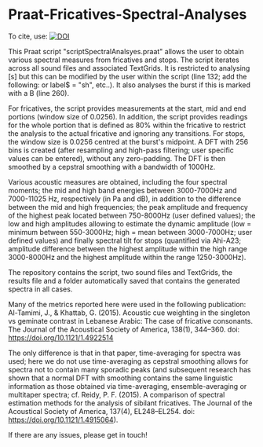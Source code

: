 # Praat-Fricatives-Spectral-Analyses

To cite, use: [![DOI](https://zenodo.org/badge/540411137.svg)](https://zenodo.org/badge/latestdoi/540411137)

This Praat script "scriptSpectralAnalsyes.praat" allows the user to obtain various spectral measures from fricatives and stops. The script iterates across all sound files and associated TextGrids. It is restricted to analysing [s] but this can be modified by the user within the script (line 132; add the following: or label$ = "sh", etc..). It also analyses the burst if this is marked with a B (line 260).

For fricatives, the script provides measurements at the start, mid and end portions (window size of 0.0256). In addition, the script provides readings for the whole portion that is defined as 80% within the fricative to restrict the analysis to the actual fricative and ignoring any transitions. For stops, the window size is 0.0256 centred at the burst's midpoint. A DFT with 256 bins is created (after resampling and high-pass filtering; user specific values can be entered), without any zero-padding. The DFT is then smoothed by a cepstral smoothing with a bandwidth of 1000Hz. 

Various acoustic measures are obtained, including the four spectral moments; the mid and high band energies between 3000-7000Hz and 7000-11025 Hz, respectively (in Pa and dB), in addition to the difference between the mid and high frequencies; the peak amplitude and frequency of the highest peak located between 750-8000Hz (user defined values); the low and high amplitudes allowing to estimate the dynamic amplitude (low = minimum between 550-3000Hz; high = mean between 3000-7000Hz; user defined values) and finally spectral tilt for stops (quantified via Ahi-A23; amplitude difference between the highest amplitude within the high range 3000-8000Hz and the highest amplitude within the range 1250-3000Hz).

The repository contains the script, two sound files and TextGrids, the results file and a folder automatically saved that contains the generated spectra in all cases.

Many of the metrics reported here were used in the following publication:
Al-Tamimi, J., & Khattab, G. (2015). Acoustic cue weighting in the singleton vs geminate contrast in Lebanese Arabic: The case of fricative consonants. The Journal of the Acoustical Society of America, 138(1), 344–360. doi: https://doi.org/10.1121/1.4922514

The only difference is that in that paper, time-averaging for spectra was used; here we do not use time-averaging as cepstral smoothing allows for spectra not to contain many sporadic peaks (and subsequent research has shown that a normal DFT with smoothing contains the same linguistic information as those obtained via time-averaging, ensemble-averaging or multitaper spectra; cf. Reidy, P. F. (2015). A comparison of spectral estimation methods for the analysis of sibilant fricatives. The Journal of the Acoustical Society of America, 137(4), EL248–EL254. doi: https://doi.org/10.1121/1.4915064).

If there are any issues, please get in touch!
